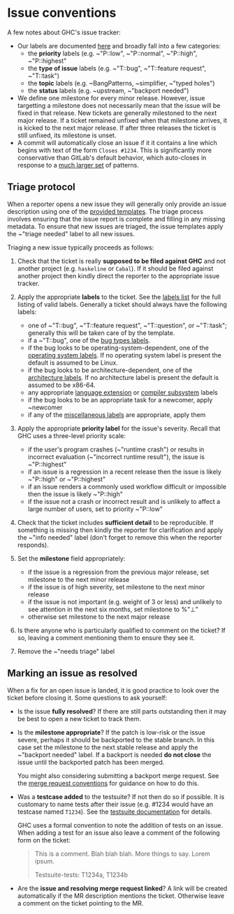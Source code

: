 # Issue conventions

A few notes about GHC's issue tracker:

 * Our labels are documented [here](gitlab/labels) and broadly fall into a few categories:
    * the **priority** labels (e.g. ~"P::low", ~"P::normal", ~"P::high", ~"P::highest"
    * the **type of issue** labels (e.g. ~"T::bug", ~"T::feature request", ~"T::task")
    * the **topic** labels (e.g. ~BangPatterns, ~simplifier, ~"typed holes")
    * the **status** labels (e.g. ~upstream, ~"backport needed")
 * We define one milestone for every minor release. However, issue targetting a milestone does not necessarily mean that the issue will be fixed in that release. New tickets are generally milestoned to the next major release. If a ticket remained unfixed when that milestone arrives, it is kicked to the next major release. If after three releases the ticket is still unfixed, its milestone is unset.
 * A commit will automatically close an issue if it it contains a line which begins with text of the form `Closes #1234`. This is significantly more conservative than GitLab's default behavior, which auto-closes in response to a [much larger set](https://docs.gitlab.com/ee/administration/issue_closing_pattern.html) of patterns.


## Triage protocol

When a reporter opens a new issue they will generally only provide an issue description using one of the [provided templates](https://gitlab.haskell.org/ghc/ghc/tree/master/.gitlab/issue_templates). The triage process involves ensuring that the issue report is complete and filling in any missing metadata. To ensure that new issues are triaged, the issue templates apply the ~"triage needed" label to all new issues.

Triaging a new issue typically proceeds as follows:

1. Check that the ticket is really **supposed to be filed against GHC** and not another project (e.g. `haskeline` or `Cabal`). If it should be filed against another project then kindly direct the reporter to the appropriate issue tracker.

1. Apply the appropriate **labels** to the ticket. See the [labels list](labels) for the full listing of valid labels. Generally a ticket should always have the following labels:

   * one of ~"T::bug", ~"T::feature request", ~"T::question", or ~"T::task"; generally this will be taken care of by the template.
   * if a ~"T::bug", one of the [bug types labels](gitlab/labels#types-of-bugs).
   * if the bug looks to be operating-system-dependent, one of the [operating system labels](gitlab/labels#operating-systems). If no operating system label is present the default is assumed to be Linux.
   * if the bug looks to be architecture-dependent, one of the [architecture labels](gitlab/labels#architecture). If no architecture label is present the default is assumed to be x86-64.
   * any appropriate [language extension](gitlab/labels#language-extensions) or [compiler subsystem](gitlab/labels#subsystems) labels
   * if the bug looks to be an appropriate task for a newcomer, apply ~newcomer
   * if any of the [miscellaneous labels](gitlab/labels#miscellaneous) are appropriate, apply them


1. Apply the appropriate **priority label** for the issue's severity. Recall that GHC uses a three-level priority scale:

   * if the user's program crashes (~"runtime crash") or results in incorrect evaluation (~"incorrect runtime result"), the issue is ~"P::highest"
   * if an issue is a regression in a recent release then the issue is likely ~"P::high" or ~"P::highest"
   * if an issue renders a commonly used workflow difficult or impossible then the issue is likely ~"P::high"
   * if the issue not a crash or incorrect result and is unlikely to affect a large number of users, set to priority ~"P::low"

1. Check that the ticket includes **sufficient detail** to be reproducible. If something is missing then kindly the reporter for clarification and apply the ~"info needed" label (don't forget to remove this when the reporter responds).

1. Set the **milestone** field appropriately:

   * if the issue is a regression from the previous major release, set milestone to the next minor release
   * if the issue is of high severity, set milestone to the next minor release
   * if the issue is not important (e.g. weight of 3 or less) and unlikely to see attention in the next six months, set milestone to %"⊥"
   * otherwise set milestone to the next major release

1. Is there anyone who is particularly qualified to comment on the ticket? If so, leaving a comment mentioning them to ensure they see it.

1. Remove the ~"needs triage" label


## Marking an issue as resolved

When a fix for an open issue is landed, it is good practice to look over the ticket before closing it. Some questions to ask yourself:

 * Is the issue **fully resolved**? If there are still parts outstanding then it may be best to open a new ticket to track them.

 * Is the **milestone appropriate**? If the patch is low-risk or the issue severe, perhaps it should be backported to the stable branch. In this case set the milestone to the next stable release and apply the ~"backport needed" label. If a backport is needed **do not close** the issue until the backported patch has been merged.

   You might also considering submitting a backport merge request. See the [merge request conventions](gitlab/merge-requests) for guidance on how to do this.

 * Was a **testcase added** to the testsuite? If not then do so if possible. It is customary to name tests after their issue (e.g. #1234 would have an testcase named `T1234`). See the [testsuite documentation](building/running-tests/adding) for details.

   GHC uses a formal convention to note the addition of tests on an issue. When adding a test for an issue also leave a comment of the following form on the ticket:
   
   > This is a comment. Blah blah blah. More things to say. Lorem ipsum.
   > 
   > Testsuite-tests: T1234a, T1234b
   
 * Are the **issue and resolving merge request linked**? A link will be created automatically if the MR description mentions the ticket. Otherwise leave a comment on the ticket pointing to the MR.
